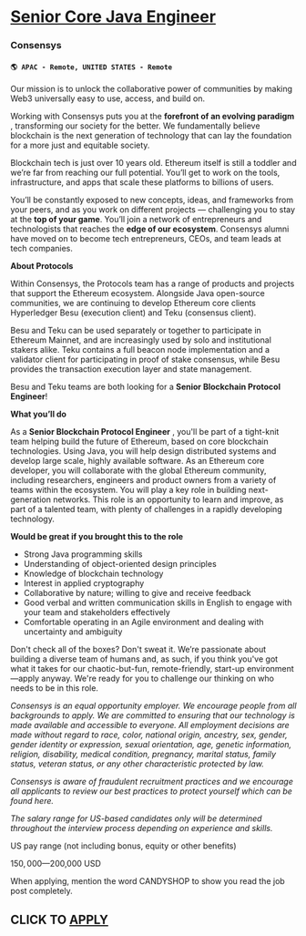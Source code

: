 # [Senior Core Java Engineer](https://www.remotewlb.com/apply/senior-core-java-engineer-63015)  
### Consensys  
#### `🌎 APAC - Remote, UNITED STATES - Remote`  

Our mission is to unlock the collaborative power of communities by making Web3 universally easy to use, access, and build on.

Working with Consensys puts you at the **forefront of an evolving paradigm** , transforming our society for the better. We fundamentally believe blockchain is the next generation of technology that can lay the foundation for a more just and equitable society.

Blockchain tech is just over 10 years old. Ethereum itself is still a toddler and we’re far from reaching our full potential. You’ll get to work on the tools, infrastructure, and apps that scale these platforms to billions of users.

You’ll be constantly exposed to new concepts, ideas, and frameworks from your peers, and as you work on different projects — challenging you to stay at the **top of your game**. You’ll join a network of entrepreneurs and technologists that reaches the **edge of our ecosystem**. Consensys alumni have moved on to become tech entrepreneurs, CEOs, and team leads at tech companies.

**About Protocols**

Within Consensys, the Protocols team has a range of products and projects that support the Ethereum ecosystem. Alongside Java open-source communities, we are continuing to develop Ethereum core clients Hyperledger Besu (execution client) and Teku (consensus client).

Besu and Teku can be used separately or together to participate in Ethereum Mainnet, and are increasingly used by solo and institutional stakers alike. Teku contains a full beacon node implementation and a validator client for participating in proof of stake consensus, while Besu provides the transaction execution layer and state management.

Besu and Teku teams are both looking for a **Senior Blockchain Protocol Engineer**!

**What you’ll do**

As a **Senior Blockchain Protocol Engineer** , you'll be part of a tight-knit team helping build the future of Ethereum, based on core blockchain technologies. Using Java, you will help design distributed systems and develop large scale, highly available software. As an Ethereum core developer, you will collaborate with the global Ethereum community, including researchers, engineers and product owners from a variety of teams within the ecosystem. You will play a key role in building next-generation networks. This role is an opportunity to learn and improve, as part of a talented team, with plenty of challenges in a rapidly developing technology.

**Would be great if you brought this to the role**

  * Strong Java programming skills
  * Understanding of object-oriented design principles
  * Knowledge of blockchain technology
  * Interest in applied cryptography
  * Collaborative by nature; willing to give and receive feedback
  * Good verbal and written communication skills in English to engage with your team and stakeholders effectively
  * Comfortable operating in an Agile environment and dealing with uncertainty and ambiguity

Don't check all of the boxes? Don't sweat it. We’re passionate about building a diverse team of humans and, as such, if you think you've got what it takes for our chaotic-but-fun, remote-friendly, start-up environment—apply anyway. We're ready for you to challenge our thinking on who needs to be in this role.

_Consensys is an equal opportunity employer. We encourage people from all backgrounds to apply. We are committed to ensuring that our technology is made available and accessible to everyone. All employment decisions are made without regard to race, color, national origin, ancestry, sex, gender, gender identity or expression, sexual orientation, age, genetic information, religion, disability, medical condition, pregnancy, marital status, family status, veteran status, or any other characteristic protected by law._

_Consensys is aware of fraudulent recruitment practices and we encourage all applicants to review our best practices to protect yourself which can be found_ _here._

_The salary range for US-based candidates only will be determined throughout the interview process depending on experience and skills._

US pay range (not including bonus, equity or other benefits)

$150,000—$200,000 USD

When applying, mention the word CANDYSHOP to show you read the job post completely.  
## CLICK TO [APPLY](https://www.remotewlb.com/apply/senior-core-java-engineer-63015)

